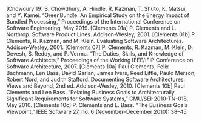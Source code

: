 [Chowdury 19] S. Chowdhury, A. Hindle, R. Kazman, T. Shuto, K. Matsui, and Y. Kamei. “GreenBundle: An Empirical Study on the Energy Impact of Bundled Processing,” Proceedings of the International Conference on Software Engineering, May 2019. [Clements 01a] P. Clements and L. Northrop. Software Product Lines. Addison-Wesley, 2001. [Clements 01b] P. Clements, R. Kazman, and M. Klein. Evaluating Software Architectures. Addison-Wesley, 2001. [Clements 07] P. Clements, R. Kazman, M. Klein, D. Devesh, S. Reddy, and P. Verma. “The Duties, Skills, and Knowledge of Software Architects,” Proceedings of the Working IEEE/IFIP Conference on Software Architecture, 2007. [Clements 10a] Paul Clements, Felix Bachmann, Len Bass, David Garlan, James Ivers, Reed Little, Paulo Merson, Robert Nord, and Judith Stafford. Documenting Software Architectures: Views and Beyond, 2nd ed. Addison-Wesley, 2010. [Clements 10b] Paul Clements and Len Bass. “Relating Business Goals to Architecturally Significant Requirements for Software Systems,” CMU/SEI-2010-TN-018, May 2010. [Clements 10c] P. Clements and L. Bass. “The Business Goals Viewpoint,” IEEE Software 27, no. 6 (November–December 2010): 38–45.